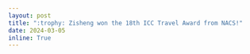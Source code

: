 ```yaml
---
layout: post
title: ":trophy: Zisheng won the 18th ICC Travel Award from NACS!"
date: 2024-03-05
inline: True
---
```

